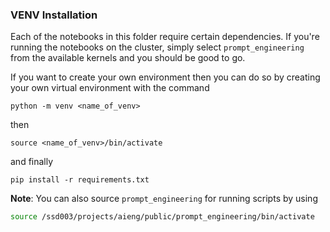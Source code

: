### VENV Installation

Each of the notebooks in this folder require certain dependencies. If you're running the notebooks on the cluster, simply select `prompt_engineering` from the available kernels and you should be good to go.

If you want to create your own environment then you can do so by creating your own virtual environment with the command
```
python -m venv <name_of_venv>
```
then
```
source <name_of_venv>/bin/activate
```
and finally
```
pip install -r requirements.txt
```

__Note__: You can also source `prompt_engineering` for running scripts by using
```bash
source /ssd003/projects/aieng/public/prompt_engineering/bin/activate
```
